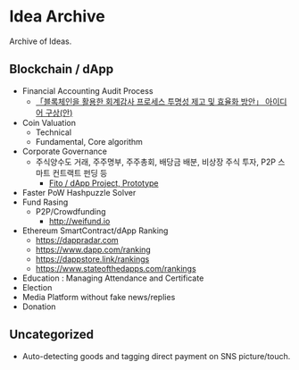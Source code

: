 # Idea Archive
Archive of Ideas.

## Blockchain / dApp
 - Financial Accounting Audit Process
   - [「블록체인을 활용한 회계감사 프로세스 투명성 제고 및 효율화 방안」 아이디어 구상(안)](https://github.com/tooget/Blockchain-Idea-Archive/blob/master/Financial%20Accounting%20Audit%20Process/%E3%80%8C%EB%B8%94%EB%A1%9D%EC%B2%B4%EC%9D%B8%EC%9D%84%20%ED%99%9C%EC%9A%A9%ED%95%9C%20%ED%9A%8C%EA%B3%84%EA%B0%90%EC%82%AC%20%ED%94%84%EB%A1%9C%EC%84%B8%EC%8A%A4%20%ED%88%AC%EB%AA%85%EC%84%B1%20%EC%A0%9C%EA%B3%A0%20%EB%B0%8F%20%ED%9A%A8%EC%9C%A8%ED%99%94%20%EB%B0%A9%EC%95%88%E3%80%8D%20%EC%95%84%EC%9D%B4%EB%94%94%EC%96%B4%20%EA%B5%AC%EC%83%81(%EC%95%88).md)
 - Coin Valuation
   - Technical
   - Fundamental, Core algorithm
 - Corporate Governance
   - 주식양수도 거래, 주주명부, 주주총회, 배당금 배분, 비상장 주식 투자, P2P 스마트 컨트랙트 펀딩 등
     - [Fito / dApp Project, Prototype](https://github.com/tooget/Fito)
 - Faster PoW Hashpuzzle Solver
 - Fund Rasing
   - P2P/Crowdfunding
     - http://weifund.io
 - Ethereum SmartContract/dApp Ranking
     - https://dappradar.com
     - https://www.dapp.com/ranking
     - https://dappstore.link/rankings
     - https://www.stateofthedapps.com/rankings
 - Education : Managing Attendance and Certificate
 - Election
 - Media Platform without fake news/replies
 - Donation

## Uncategorized
 - Auto-detecting goods and tagging direct payment on SNS picture/touch.
